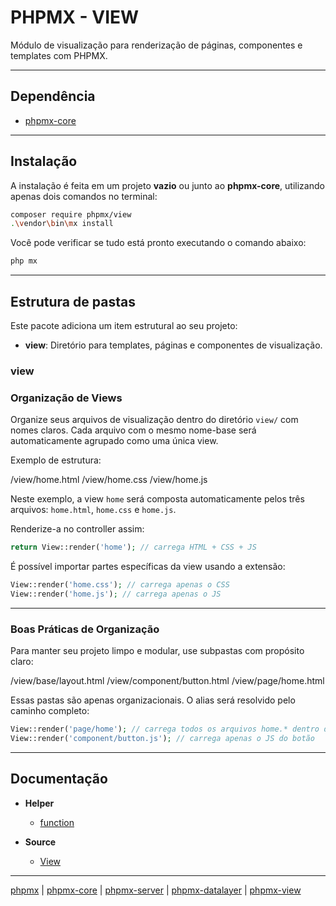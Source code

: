 # PHPMX - VIEW

Módulo de visualização para renderização de páginas, componentes e templates com PHPMX.

---

## Dependência

- [phpmx-core](https://github.com/php-mx/phpmx-core)

---

## Instalação

A instalação é feita em um projeto **vazio** ou junto ao **phpmx-core**, utilizando apenas dois comandos no terminal:

```bash
composer require phpmx/view
.\vendor\bin\mx install
```

Você pode verificar se tudo está pronto executando o comando abaixo:

```bash
php mx
```

---

## Estrutura de pastas

Este pacote adiciona um item estrutural ao seu projeto:

- **view**: Diretório para templates, páginas e componentes de visualização.

### view

### Organização de Views

Organize seus arquivos de visualização dentro do diretório `view/` com nomes claros. Cada arquivo com o mesmo nome-base será automaticamente agrupado como uma única view.

Exemplo de estrutura:

/view/home.html
/view/home.css
/view/home.js

Neste exemplo, a view `home` será composta automaticamente pelos três arquivos: `home.html`, `home.css` e `home.js`.

Renderize-a no controller assim:

```php
return View::render('home'); // carrega HTML + CSS + JS
```

É possível importar partes específicas da view usando a extensão:

```php
View::render('home.css'); // carrega apenas o CSS
View::render('home.js'); // carrega apenas o JS
```

---

### Boas Práticas de Organização

Para manter seu projeto limpo e modular, use subpastas com propósito claro:

/view/base/layout.html
/view/component/button.html
/view/page/home.html

Essas pastas são apenas organizacionais. O alias será resolvido pelo caminho completo:

```php
View::render('page/home'); // carrega todos os arquivos home.* dentro de /view/page
View::render('component/button.js'); // carrega apenas o JS do botão
```

---

## Documentação

- **Helper**

  - [function](./.doc/helper/function.md)

- **Source**
  - [View](./.doc/source/View.md)

---

[phpmx](https://github.com/php-mx) | [phpmx-core](https://github.com/php-mx/phpmx-core) | [phpmx-server](https://github.com/php-mx/phpmx-server) | [phpmx-datalayer](https://github.com/php-mx/phpmx-datalayer) | [phpmx-view](https://github.com/php-mx/phpmx-view)
